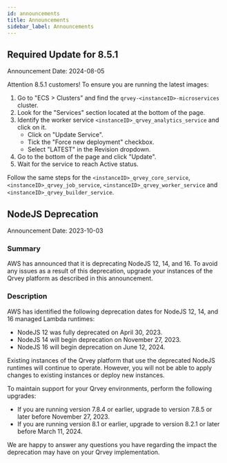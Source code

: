 ```yaml
---
id: announcements
title: Announcements
sidebar_label: Announcements
---
```



## Required Update for 8.5.1

Announcement Date: 2024-08-05

Attention 8.5.1 customers! To ensure you are running the latest images:

1. Go to "ECS > Clusters" and find the `qrvey-<instanceID>-microservices` cluster.
2. Look for the "Services" section located at the bottom of the page.
3. Identify the worker service `<instanceID>_qrvey_analytics_service` and click on it.
    - Click on "Update Service".
    - Tick the "Force new deployment" checkbox.
    - Select "LATEST" in the Revision dropdown.
4. Go to the bottom of the page and click "Update".
5. Wait for the service to reach Active status.

Follow the same steps for the `<instanceID>_qrvey_core_service`, `<instanceID>_qrvey_job_service`, `<instanceID>_qrvey_worker_service` and `<instanceID>_qrvey_builder_service`.

## NodeJS Deprecation

Announcement Date: 2023-10-03

### Summary
AWS has announced that it is deprecating NodeJS 12, 14, and 16. To avoid any issues as a result of this deprecation, upgrade your instances of the Qrvey platform as described in this announcement. 

### Description
AWS has identified the following deprecation dates for NodeJS 12, 14, and 16 managed Lambda runtimes:
* NodeJS 12 was fully deprecated on April 30, 2023.
* NodeJS 14 will begin deprecation on November 27, 2023.
* NodeJS 16 will begin deprecation on June 12, 2024.

Existing instances of the Qrvey platform that use the deprecated NodeJS runtimes will continue to operate. However, you will not be able to apply changes to existing instances or deploy new instances. 

To maintain support for your Qrvey environments, perform the following upgrades:
* If you are running version 7.8.4 or earlier, upgrade to version 7.8.5 or later before November 27, 2023.
* If you are running version 8.1 or earlier, upgrade to version 8.2.1 or later before March 11, 2024.

We are happy to answer any questions you have regarding the impact the deprecation may have on your Qrvey implementation.
